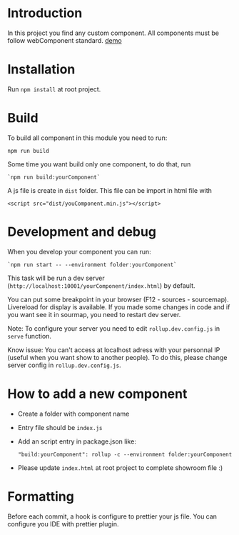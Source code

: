 # Introduction

In this project you find any custom component. All components must be follow webComponent standard. [demo](http://localhost:63342/web-components-rd/build-web-component/index.html?_ijt=4sq5cmh9q5078fi1puvkaq08hp)

# Installation

Run `npm install` at root project.

# Build

To build all component in this module you need to run:
  
 `npm run build`

Some time you want build only one component, to do that, run

    `npm run build:yourComponent`

A js file is create in `dist` folder. This file can be import in html file with
  
 `<script src="dist/youComponent.min.js"></script>`

# Development and debug

When you develop your component you can run:

    `npm run start -- --environment folder:yourComponent`

This task will be run a dev server (`http://localhost:10001/yourComponent/index.html`) by default.

You can put some breakpoint in your browser (F12 - sources - sourcemap). Livereload for display is available. If you made some changes in code and if you want see it in sourmap, you need to restart dev server.

Note: To configure your server you need to edit `rollup.dev.config.js` in `serve` function.

Know issue: You can't access at localhost adress with your personnal IP (useful when you want show to another people). To do this, please change server config in `rollup.dev.config.js`.

# How to add a new component

- Create a folder with component name
- Entry file should be `index.js`
- Add an script entry in package.json like:

  `"build:yourComponent": rollup -c --environment folder:yourComponent`

- Please update `index.html` at root project to complete showroom file :)

# Formatting

Before each commit, a hook is configure to prettier your js file. You can configure you IDE with prettier plugin.
